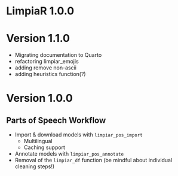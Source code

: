 # LimpiaR 1.0.0

# Version 1.1.0

* Migrating documentation to Quarto
* refactoring limpiar_emojis
* adding remove non-ascii
* adding heuristics function(?)


# Version 1.0.0

## Parts of Speech Workflow
* Import & download models with `limpiar_pos_import`
  + Multilingual
  + Caching support
* Annotate models with `limpiar_pos_annotate`
* Removal of the `limpiar_df` function (be mindful about individual cleaning steps!)


